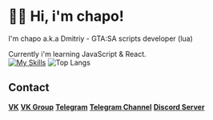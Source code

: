 # 👋🏻 Hi, i'm chapo!
I'm chapo a.k.a Dmitriy - GTA:SA scripts developer (lua)

Currently i'm learning JavaScript & React.  
[![My Skills](https://skills.thijs.gg/icons?i=Lua&theme=dark)](https://skills.thijs.gg)
![Top Langs](https://github-readme-stats.vercel.app/api/top-langs/?username=GovnocodedByChapo&layout=compact)
## Contact
[**VK**](https://vk.com/ya_chapo)
[**VK Group**](https://vk.com/chaposcripts)
[**Telegram**](https://tg.me/ya_chapo)
[**Telegram Channel**](https://tg.me/chaposcripts)
[**Discord Server**](https://discord.gg/pXybQUmejw)
